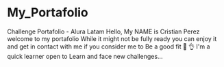 # My_Portafolio
Challenge Portafolio - Alura Latam
Hello, My NAME is Cristian Perez welcome to my portafolio
While it might not be fully ready you can enjoy it
and get in contact with me if you consider me to 
Be a good fit 💪 👌 I'm a quick learner open to
Learn and face new challenges...
